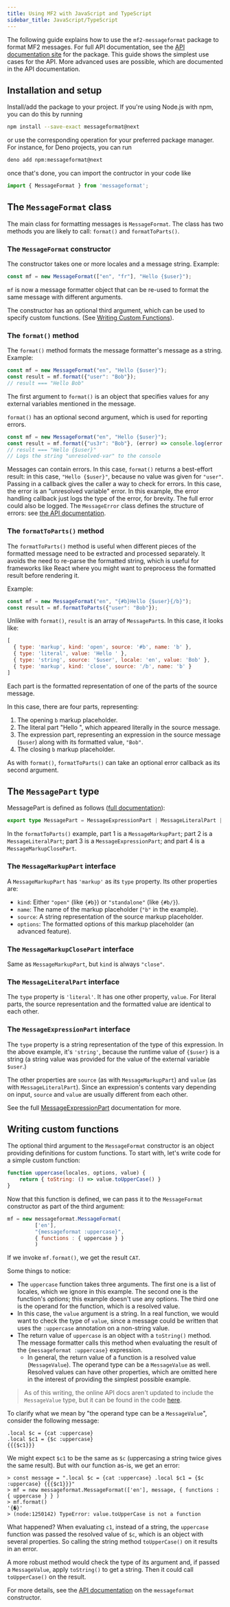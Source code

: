 ```yaml
---
title: Using MF2 with JavaScript and TypeScript
sidebar_title: JavaScript/TypeScript
---
```


The following guide explains how to use the `mf2-messageformat` package to format MF2 messages.
For full API documentation, see the [API documentation site](https://messageformat.github.io/messageformat/api/messageformat/)
for the package. This guide shows the simplest use cases for the API.
More advanced uses are possible, which are documented in the API documentation.

## Installation and setup

Install/add the package to your project. If you're using Node.js with npm, you can do this by running

```sh
npm install --save-exact messageformat@next
```

or use the corresponding operation for your preferred package manager. For instance, for Deno projects, you can run

```sh
deno add npm:messageformat@next
```

once that's done, you can import the contructor in your code like

```js
import { MessageFormat } from 'messageformat';
```

## The `MessageFormat` class

The main class for formatting messages is `MessageFormat`.
The class has two methods you are likely to call:
`format()` and `formatToParts()`.

### The `MessageFormat` constructor

The constructor takes one or more locales and a message string. Example:

```js
const mf = new MessageFormat(["en", "fr"], "Hello {$user}");
```

`mf` is now a message formatter object that can be re-used to format the same
message with different arguments.

The constructor has an optional third argument,
which can be used to specify custom functions. (See [Writing Custom Functions](#writing-custom-functions)).

### The `format()` method

The `format()` method formats the message formatter's message as a string.
Example:

```js
const mf = new MessageFormat("en", "Hello {$user}");
const result = mf.format({"user": "Bob"});
// result === "Hello Bob"
```

The first argument to `format()` is an object that specifies values
for any external variables mentioned in the message.

`format()` has an optional second argument, which is used
for reporting errors.

```js
const mf = new MessageFormat("en", "Hello {$user}");
const result = mf.format({"us3r": "Bob"}, (error) => console.log(error.type));
// result === "Hello {$user}"
// Logs the string "unresolved-var" to the console
```

Messages can contain errors. In this case, `format()` returns a best-effort
result: in this case, `"Hello {$user}"`, because no value was given for `"user"`.
Passing in a callback gives the caller a way to check for errors.
In this case, the error is an "unresolved variable" error.
In this example, the error handling callback just logs
the type of the error, for brevity. The full error could
also be logged. The `MessageError` class defines
the structure of errors:
see [the API documentation](https://messageformat.github.io/messageformat/api/messageformat.messageerror/).

### The `formatToParts()` method

The `formatToParts()` method is useful
when different pieces of the formatted message need to be
extracted and processed separately. It avoids the need to re-parse
the formatted string, which is useful for frameworks like React where
you might want to preprocess the formatted result before
rendering it.

Example:

```js
const mf = new MessageFormat("en", "{#b}Hello {$user}{/b}");
const result = mf.formatToParts({"user": "Bob"});
```

Unlike with `format()`, `result` is an array of `MessagePart`s.
In this case, it looks like:

```js
[
  { type: 'markup', kind: 'open', source: '#b', name: 'b' },
  { type: 'literal', value: 'Hello ' },
  { type: 'string', source: '$user', locale: 'en', value: 'Bob' },
  { type: 'markup', kind: 'close', source: '/b', name: 'b' }
]
```

Each part is the formatted representation of one of the parts
of the source message.

In this case, there are four parts, representing:
1. The opening `b` markup placeholder.
2. The literal part "Hello ", which appeared literally in the source message.
3. The expression part, representing an expression in the source message (`$user`)
   along with its formatted value, `"Bob"`.
4. The closing `b` markup placeholder.

As with `format()`, `formatToParts()` can take an optional error callback
as its second argument.

## The `MessagePart` type

MessagePart is defined as follows ([full documentation](https://messageformat.github.io/messageformat/api/messageformat.messagepart/)):

```ts
export type MessagePart = MessageExpressionPart | MessageLiteralPart | MessageMarkupClosePart | MessageMarkupPart;
```

In the `formatToParts()` example, part 1 is a `MessageMarkupPart`;
part 2 is a `MessageLiteralPart`; part 3 is a `MessageExpressionPart`;
and part 4 is a `MessageMarkupClosePart`.

### The `MessageMarkupPart` interface

A `MessageMarkupPart` has `'markup'` as its `type` property.
Its other properties are:
* `kind`: Either `"open"` (like `{#b}`) or `"standalone"` (like `{#b/}`).
* `name`: The name of the markup placeholder (`"b"` in the example).
* `source`: A string representation of the source markup placeholder.
* `options`: The formatted options of this markup placeholder
  (an advanced feature).

### The `MessageMarkupClosePart` interface

Same as `MessageMarkupPart`, but `kind` is always `"close"`.

### The `MessageLiteralPart` interface

The `type` property is `'literal'`.
It has one other property, `value`. For literal parts,
the source representation and the formatted value are identical
to each other.

### The `MessageExpressionPart` interface

The `type` property is a string representation
of the type of this expression. In the above example,
it's `'string'`, because the runtime value of `{$user}`
is a string (a string value was provided for the value
of the external variable `$user`.)

The other properties are `source` (as with `MessageMarkupPart`)
and `value` (as with `MessageLiteralPart`).
Since an expression's contents vary depending on input,
`source` and `value` are usually different from each other.

See the full [MessageExpressionPart](https://messageformat.github.io/messageformat/api/messageformat.messageexpressionpart/)
documentation for more.

## Writing custom functions

The optional third argument to the `MessageFormat` constructor is an object
providing definitions for custom functions. To start with, let's write code
for a simple custom function:

```js
function uppercase(locales, options, value) {
    return { toString: () => value.toUpperCase() }
}
```

Now that this function is defined, we can pass it to the `MessageFormat`
constructor as part of the third argument:

```js
mf = new messageformat.MessageFormat(
         ['en'],
         "{messageformat :uppercase}",
         { functions : { uppercase } }
         )
```

If we invoke `mf.format()`, we get the result `CAT`.

Some things to notice:
* The `uppercase` function takes three arguments. The first one is a list of locales,
  which we ignore in this example. The second one is the function's _options_; this
  example doesn't use any options. The third one is the operand for the function,
  which is a resolved value.
* In this case, the `value` argument is a string. In a real function, we would want
  to check the type of `value`, since a message could be written that uses the
  `:uppercase` annotation on a non-string value.
* The return value of `uppercase` is an object with a `toString()` method. The
  message formatter calls this method when evaluating the result of the
  `{messageformat :uppercase}` expression.
   * In general, the return value of a function is a resolved value (`MessageValue`).
     The operand type can be a `MessageValue` as well. Resolved values can have other properties,
     which are omitted here in the interest of providing the simplest possible example.

> As of this writing, the online API docs aren't updated to include
> the `MessageValue` type, but it can be found in the code [here](https://github.com/messageformat/messageformat/blob/main/mf2/messageformat/src/functions/index.ts).

To clarify what we mean by "the operand type can be a `MessageValue`", consider
the following message:

```mf2
.local $c = {cat :uppercase}
.local $c1 = {$c :uppercase}
{{{$c1}}}
```

We might expect `$c1` to be the same as `$c` (uppercasing a string twice
gives the same result). But with our function as-is, we get an error:

```
> const message = ".local $c = {cat :uppercase} .local $c1 = {$c :uppercase} {{{$c1}}}"
> mf = new messageformat.MessageFormat(['en'], message, { functions : { uppercase } } )
> mf.format()
'{�}'
> (node:1250142) TypeError: value.toUpperCase is not a function
```

What happened? When evaluating `c1`, instead of a string,
the `uppercase` function was passed the resolved value of `$c`,
which is an object with several properties. So calling the
string method `toUpperCase()` on it results in an error.

A more robust method would check the type of its argument
and, if passed a `MessageValue`, apply `toString()` to get
a string. Then it could call `toUpperCase()` on the result.

For more details, see the [API documentation](https://messageformat.github.io/messageformat/api/messageformat.messageformat._constructor_/)
on the `messageformat` constructor.

